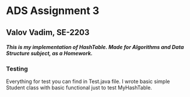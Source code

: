 # ADS Assignment 3
## Valov Vadim, SE-2203
##### This is my implementation of HashTable. Made for Algorithms and Data Structure subject, as a Homework. 
### Testing
Everything for test you can find in Test.java file. I wrote basic simple Student class with basic functional just to test MyHashTable. 

